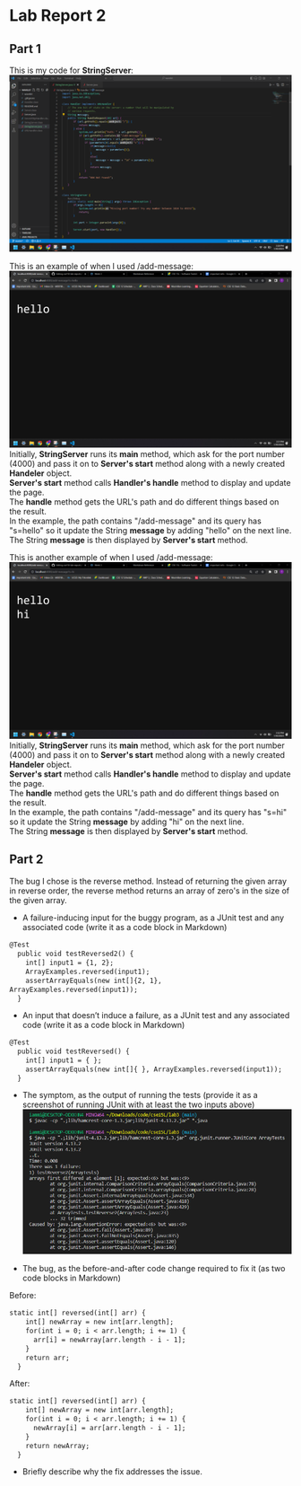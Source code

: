 # Lab Report 2     

## Part 1         
This is my code for **StringServer**:             
![Image](cse15L_labReport2_part1code.png)             
        
This is an example of when I used /add-message:               
![Image](cse15L_labReport2_part1example1.png)               
Initially, **StringServer** runs its **main** method, which ask for the port number (4000) and pass it on to **Server's start** method along with a newly created **Handeler** object.   
**Server's start** method calls **Handler's handle** method to display and update the page.      
The **handle** method gets the URL's path and do different things based on the result.       
In the example, the path contains "/add-message" and its query has "s=hello" so it update the String **message** by adding "hello" on the next line.      
The String **message** is then displayed by **Server's start** method.      

             
This is another example of when I used /add-message:               
![Image](cse15L_labReport2_part1example2.png)                 
Initially, **StringServer** runs its **main** method, which ask for the port number (4000) and pass it on to **Server's start** method along with a newly created **Handeler** object.   
**Server's start** method calls **Handler's handle** method to display and update the page.      
The **handle** method gets the URL's path and do different things based on the result.       
In the example, the path contains "/add-message" and its query has "s=hi" so it update the String **message** by adding "hi" on the next line.      
The String **message** is then displayed by **Server's start** method.       
                         
                         
## Part 2       
The bug I chose is the reverse method. Instead of returning the given array in reverse order, the reverse method returns an array of zero's in the size of the given array.             
* A failure-inducing input for the buggy program, as a JUnit test and any associated code (write it as a code block in Markdown)          
```
@Test
  public void testReversed2() {
    int[] input1 = {1, 2};
    ArrayExamples.reversed(input1);
    assertArrayEquals(new int[]{2, 1}, ArrayExamples.reversed(input1));
  }
```
                
* An input that doesn’t induce a failure, as a JUnit test and any associated code (write it as a code block in Markdown)          
```
@Test
  public void testReversed() {
    int[] input1 = { };
    assertArrayEquals(new int[]{ }, ArrayExamples.reversed(input1));
  }
```
                   
* The symptom, as the output of running the tests (provide it as a screenshot of running JUnit with at least the two inputs above)          
![Image](cse15L_labReport2_part2example1.png)           
          
* The bug, as the before-and-after code change required to fix it (as two code blocks in Markdown)           

Before:          
```
static int[] reversed(int[] arr) {
    int[] newArray = new int[arr.length];
    for(int i = 0; i < arr.length; i += 1) {
      arr[i] = newArray[arr.length - i - 1];
    }
    return arr;
  }
```
After:                 
```
static int[] reversed(int[] arr) {
    int[] newArray = new int[arr.length];
    for(int i = 0; i < arr.length; i += 1) {
      newArray[i] = arr[arr.length - i - 1];
    }
    return newArray;
  }
```
                     
* Briefly describe why the fix addresses the issue.           
